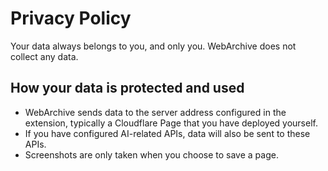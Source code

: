 # Privacy Policy

Your data always belongs to you, and only you. WebArchive does not collect any
data.

## How your data is protected and used

- WebArchive sends data to the server address configured in the extension,
  typically a Cloudflare Page that you have deployed yourself.
- If you have configured AI-related APIs, data will also be sent to these APIs.
- Screenshots are only taken when you choose to save a page.
